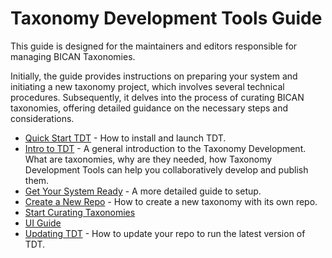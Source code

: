 # Taxonomy Development Tools Guide

This guide is designed for the maintainers and editors responsible for managing BICAN Taxonomies.

Initially, the guide provides instructions on preparing your system and initiating a new taxonomy project, which involves several technical procedures.
Subsequently, it delves into the process of curating BICAN taxonomies, offering detailed guidance on the necessary steps and considerations.

- [Quick Start TDT](QuickStart.md) - How to install and launch TDT.
- [Intro to TDT](Intro_to_TDT.md) - A general introduction to the Taxonomy Development. What are taxonomies, why are they needed, how Taxonomy Development Tools can help you collaboratively develop and publish them.
- [Get Your System Ready](Build.md) - A more detailed guide to setup.
- [Create a New Repo](NewRepo.md) - How to create a new taxonomy with its own repo.
- [Start Curating Taxonomies](Curation.md)
- [UI Guide](UserInterface.md)
- [Updating TDT](Update.md) - How to update your repo to run the latest version of TDT.


